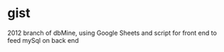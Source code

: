 # gist
2012 branch of dbMine, using Google Sheets and script for front end to feed mySql on back end
